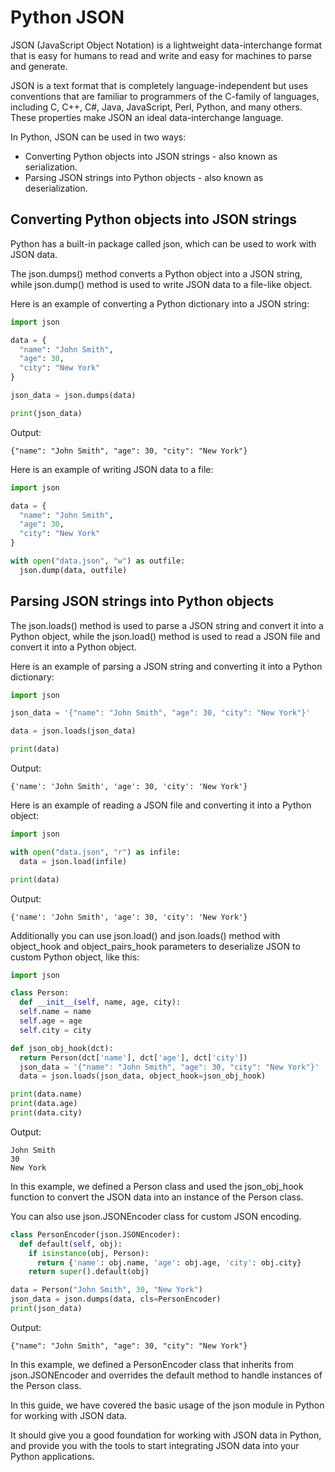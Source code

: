 # Python JSON

JSON (JavaScript Object Notation) is a lightweight data-interchange format that is easy for humans to read and write and easy for machines to parse and generate.

JSON is a text format that is completely language-independent but uses conventions that are familiar to programmers of the C-family of languages, including C, C++, C#, Java, JavaScript, Perl, Python, and many others. These properties make JSON an ideal data-interchange language.

In Python, JSON can be used in two ways:

*   Converting Python objects into JSON strings - also known as serialization.
*   Parsing JSON strings into Python objects - also known as deserialization.

## Converting Python objects into JSON strings

Python has a built-in package called json, which can be used to work with JSON data.

The json.dumps() method converts a Python object into a JSON string, while json.dump() method is used to write JSON data to a file-like object.

Here is an example of converting a Python dictionary into a JSON string:

```python
import json

data = {
  "name": "John Smith",
  "age": 30,
  "city": "New York"
}

json_data = json.dumps(data)

print(json_data)
```

Output:

```plain
{"name": "John Smith", "age": 30, "city": "New York"}
```

Here is an example of writing JSON data to a file:

```python
import json

data = {
  "name": "John Smith",
  "age": 30,
  "city": "New York"
}

with open("data.json", "w") as outfile:
  json.dump(data, outfile)
```

## Parsing JSON strings into Python objects

The json.loads() method is used to parse a JSON string and convert it into a Python object, while the json.load() method is used to read a JSON file and convert it into a Python object.

Here is an example of parsing a JSON string and converting it into a Python dictionary:

```python
import json

json_data = '{"name": "John Smith", "age": 30, "city": "New York"}'

data = json.loads(json_data)

print(data)
```

Output:

```plain
{'name': 'John Smith', 'age': 30, 'city': 'New York'}
```

Here is an example of reading a JSON file and converting it into a Python object:

```python
import json

with open("data.json", "r") as infile:
  data = json.load(infile)

print(data)
```

Output:

```plain
{'name': 'John Smith', 'age': 30, 'city': 'New York'}
```

Additionally you can use json.load() and json.loads() method with object\_hook and object\_pairs\_hook parameters to deserialize JSON to custom Python object, like this:

```python
import json

class Person:
  def __init__(self, name, age, city):
  self.name = name
  self.age = age
  self.city = city

def json_obj_hook(dct):
  return Person(dct['name'], dct['age'], dct['city'])
  json_data = '{"name": "John Smith", "age": 30, "city": "New York"}'
  data = json.loads(json_data, object_hook=json_obj_hook)

print(data.name)
print(data.age)
print(data.city)
```

Output:

```plain
John Smith
30
New York
```

In this example, we defined a Person class and used the json\_obj\_hook function to convert the JSON data into an instance of the Person class.

You can also use json.JSONEncoder class for custom JSON encoding.

```python
class PersonEncoder(json.JSONEncoder):
  def default(self, obj):
    if isinstance(obj, Person):
      return {'name': obj.name, 'age': obj.age, 'city': obj.city}
    return super().default(obj)

data = Person("John Smith", 30, "New York")
json_data = json.dumps(data, cls=PersonEncoder)
print(json_data)
```

Output:

```plain
{"name": "John Smith", "age": 30, "city": "New York"}
```

In this example, we defined a PersonEncoder class that inherits from json.JSONEncoder and overrides the default method to handle instances of the Person class.

In this guide, we have covered the basic usage of the json module in Python for working with JSON data.

It should give you a good foundation for working with JSON data in Python, and provide you with the tools to start integrating JSON data into your Python applications.
